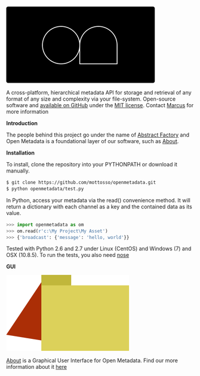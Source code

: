 ![Open Metadata](logo.png) 

A cross-platform, hierarchical metadata API for storage and retrieval of any format of any size and complexity via your file-system. 
Open-source software and [available on GitHub](https://github.com/abstract-factory/openmetadata) under the [MIT license](http://opensource.org/licenses/MIT>).
Contact [Marcus](mailto:marcus@abstractfactory.io>) for more information

**Introduction**

The people behind this project go under the name of [Abstract Factory](http://abstractfactory.io) and Open Metadata is a foundational layer of our software, such as [About](http://abstractfactory.io/about).

**Installation**

To install, clone the repository into your PYTHONPATH or download it manually.
```bash
$ git clone https://github.com/mottosso/openmetadata.git
$ python openmetadata/test.py
```

In Python, access your metadata via the read() convenience method. It will return a dictionary with each channel as a key and the contained data as its value.
```python
>>> import openmetadata as om
>>> om.read(r'c:\My Project\My Asset')
>>> {'broadcast': {'message': 'hello, world'}}
```

Tested with Python 2.6 and 2.7 under Linux (CentOS) and Windows (7) and OSX (10.8.5).
To run the tests, you also need [nose](https://pypi.python.org/pypi/nose/1.3.0)

**GUI**

![About](about_logo.png)

[About](http://abstractfactory.io/about) is a Graphical User Interface for Open Metadata. Find our more information about it [here](http://abstractfactory.io/about)
